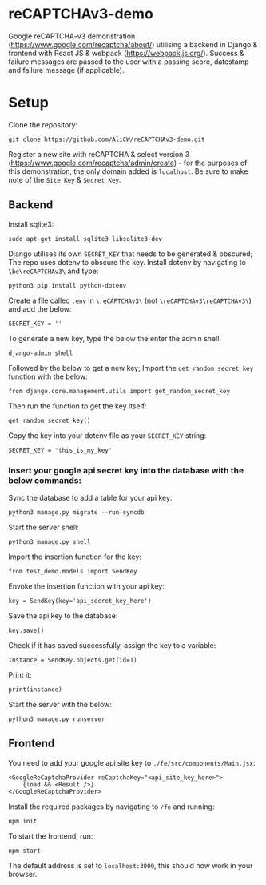 # reCAPTCHAv3-demo
Google reCAPTCHA-v3 demonstration (https://www.google.com/recaptcha/about/) utilising a backend in Django & frontend with React JS & webpack (https://webpack.js.org/). Success & failure messages are passed to the user with a passing score, datestamp and failure message (if applicable).

# Setup

Clone the repository:

    git clone https://github.com/AliCW/reCAPTCHAv3-demo.git

Register a new site with reCAPTCHA & select version 3 (https://www.google.com/recaptcha/admin/create) - for the purposes of this demonstration, the only domain added is `localhost`. Be sure to make note of the `Site Key` & `Secret Key`.

## Backend

Install sqlite3:

    sudo apt-get install sqlite3 libsqlite3-dev

Django utilises its own `SECRET_KEY` that needs to be generated & obscured; The repo uses dotenv to obscure the key. Install dotenv by navigating to `\be\reCAPTCHAv3\` and type:

    python3 pip install python-dotenv

Create a file called `.env` in ` \reCAPTCHAv3\ ` (not ` \reCAPTCHAv3\reCAPTCHAv3\ `) and add the below:

    SECRET_KEY = ''

To generate a new key, type the below the enter the admin shell:

    django-admin shell

Followed by the below to get a new key; Import the ` get_random_secret_key ` function with the below:

    from django.core.management.utils import get_random_secret_key

Then run the function to get the key itself:

    get_random_secret_key()

Copy the key into your dotenv file as your `SECRET_KEY` string:

    SECRET_KEY = 'this_is_my_key'

### Insert your google api secret key into the database with the below commands:

Sync the database to add a table for your api key:

    python3 manage.py migrate --run-syncdb

Start the server shell:

    python3 manage.py shell

Import the insertion function for the key:

    from test_demo.models import SendKey

Envoke the insertion function with your api key:

    key = SendKey(key='api_secret_key_here')

Save the api key to the database:

    key.save()

Check if it has saved successfully, assign the key to a variable:

    instance = SendKey.objects.get(id=1)

Print it:

    print(instance)

Start the server with the below:

    python3 manage.py runserver

## Frontend

You need to add your google api site key to ` ./fe/src/components/Main.jsx `: 

    <GoogleReCaptchaProvider reCaptchaKey="<api_site_key_here>">
        {load && <Result />}
    </GoogleReCaptchaProvider>

Install the required packages by navigating to `/fe` and running:

    npm init

To start the frontend, run:

    npm start

The default address is set to `localhost:3000`, this should now work in your browser.

